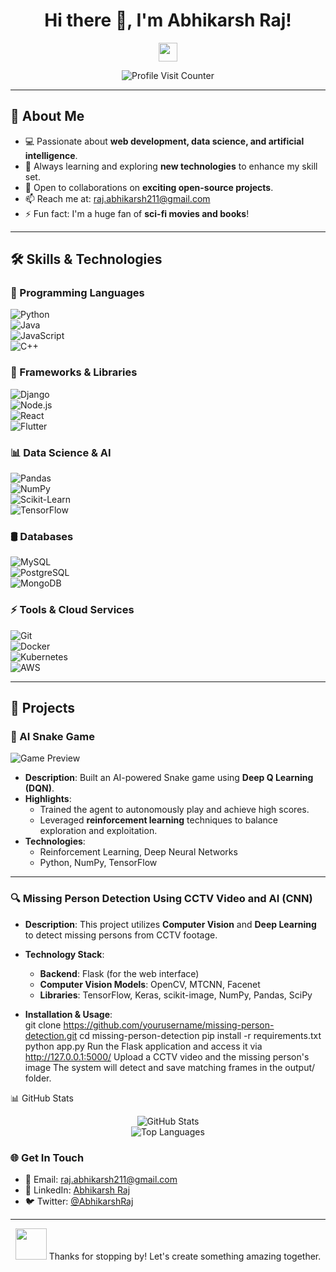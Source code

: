 <h1 align="center">Hi there 👋, I'm Abhikarsh Raj!</h1>

<p align="center">
  <img src="https://media.giphy.com/media/hvRJCLFzcasrR4ia7z/giphy.gif" width="30px">
</p>

<p align="center">
  <img src="https://komarev.com/ghpvc/?username=AbhikarshRaj&label=Profile%20Visits&color=0e75b6&style=flat" alt="Profile Visit Counter">
</p>

---

## 🌟 About Me  
- 💻 Passionate about **web development, data science, and artificial intelligence**.  
- 🌱 Always learning and exploring **new technologies** to enhance my skill set.  
- 👯 Open to collaborations on **exciting open-source projects**.  
- 📫 Reach me at: [raj.abhikarsh211@gmail.com](mailto:raj.abhikarsh211@gmail.com)  
- ⚡ Fun fact: I'm a huge fan of **sci-fi movies and books**!  

---

## 🛠️ Skills & Technologies  

### 🚀 Programming Languages  
![Python](https://img.shields.io/badge/Python-3776AB?style=for-the-badge&logo=python&logoColor=white)  
![Java](https://img.shields.io/badge/Java-007396?style=for-the-badge&logo=java&logoColor=white)  
![JavaScript](https://img.shields.io/badge/JavaScript-F7DF1E?style=for-the-badge&logo=javascript&logoColor=black)  
![C++](https://img.shields.io/badge/C++-00599C?style=for-the-badge&logo=cplusplus&logoColor=white)  

### 📌 Frameworks & Libraries  
![Django](https://img.shields.io/badge/Django-092E20?style=for-the-badge&logo=django&logoColor=white)  
![Node.js](https://img.shields.io/badge/Node.js-339933?style=for-the-badge&logo=nodedotjs&logoColor=white)  
![React](https://img.shields.io/badge/React-61DAFB?style=for-the-badge&logo=react&logoColor=black)  
![Flutter](https://img.shields.io/badge/Flutter-02569B?style=for-the-badge&logo=flutter&logoColor=white)  

### 📊 Data Science & AI  
![Pandas](https://img.shields.io/badge/Pandas-150458?style=for-the-badge&logo=pandas&logoColor=white)  
![NumPy](https://img.shields.io/badge/NumPy-013243?style=for-the-badge&logo=numpy&logoColor=white)  
![Scikit-Learn](https://img.shields.io/badge/Scikit--Learn-F7931E?style=for-the-badge&logo=scikit-learn&logoColor=white)  
![TensorFlow](https://img.shields.io/badge/TensorFlow-FF6F00?style=for-the-badge&logo=tensorflow&logoColor=white)  

### 🛢️ Databases  
![MySQL](https://img.shields.io/badge/MySQL-4479A1?style=for-the-badge&logo=mysql&logoColor=white)  
![PostgreSQL](https://img.shields.io/badge/PostgreSQL-336791?style=for-the-badge&logo=postgresql&logoColor=white)  
![MongoDB](https://img.shields.io/badge/MongoDB-47A248?style=for-the-badge&logo=mongodb&logoColor=white)  

### ⚡ Tools & Cloud Services  
![Git](https://img.shields.io/badge/Git-F05032?style=for-the-badge&logo=git&logoColor=white)  
![Docker](https://img.shields.io/badge/Docker-2496ED?style=for-the-badge&logo=docker&logoColor=white)  
![Kubernetes](https://img.shields.io/badge/Kubernetes-326CE5?style=for-the-badge&logo=kubernetes&logoColor=white)  
![AWS](https://img.shields.io/badge/AWS-232F3E?style=for-the-badge&logo=amazonaws&logoColor=white)  

---

## 📂 Projects  

### 🐍 AI Snake Game  
![Game Preview](https://media.giphy.com/media/l3vR1qkD9nA6xPYQs/giphy.gif)  
- **Description**: Built an AI-powered Snake game using **Deep Q Learning (DQN)**.  
- **Highlights**:  
  - Trained the agent to autonomously play and achieve high scores.  
  - Leveraged **reinforcement learning** techniques to balance exploration and exploitation.  
- **Technologies**:  
  - Reinforcement Learning, Deep Neural Networks  
  - Python, NumPy, TensorFlow  

---

### 🔍 Missing Person Detection Using CCTV Video and AI (CNN)  
- **Description**: This project utilizes **Computer Vision** and **Deep Learning** to detect missing persons from CCTV footage.  
- **Technology Stack**:  
  - **Backend**: Flask (for the web interface)  
  - **Computer Vision Models**: OpenCV, MTCNN, Facenet  
  - **Libraries**: TensorFlow, Keras, scikit-image, NumPy, Pandas, SciPy  

- **Installation & Usage**:  
git clone https://github.com/yourusername/missing-person-detection.git
cd missing-person-detection
pip install -r requirements.txt
python app.py
Run the Flask application and access it via http://127.0.0.1:5000/
Upload a CCTV video and the missing person's image
The system will detect and save matching frames in the output/ folder.


📊 GitHub Stats
<p align="center"> <img src="https://github-readme-stats.vercel.app/api?username=AbhikarshRaj&show_icons=true&theme=radical" alt="GitHub Stats"> <br> <img src="https://github-readme-stats.vercel.app/api/top-langs/?username=AbhikarshRaj&layout=compact&theme=radical" alt="Top Languages"> </p>


### 🌐 Get In Touch
- 📧 Email: [raj.abhikarsh211@gmail.com](mailto:raj.abhikarsh211@gmail.com)
- 💼 LinkedIn: [Abhikarsh Raj](https://www.linkedin.com/in/abhikarshraj)
- 🐦 Twitter: [@AbhikarshRaj](https://twitter.com/AbhikarshRaj)

---

<p align="center">
  <img src="https://media.giphy.com/media/jt7bAtEijhurmWAr4v/giphy.gif" width="50">
  Thanks for stopping by! Let's create something amazing together.
</p>
